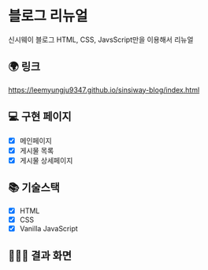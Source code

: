 
# 블로그 리뉴얼
신시웨이 블로그 HTML, CSS, JavsScript만을 이용해서 리뉴얼

## 🌍 링크
https://leemyungju9347.github.io/sinsiway-blog/index.html

## 💻 구현 페이지
- [x] 메인페이지
- [x] 게시물 목록
- [x] 게시물 상세페이지

## 📚 기술스택
- [x] HTML
- [x] CSS
- [x] Vanilla JavaScript 

## 👩🏻‍💻 결과 화면

